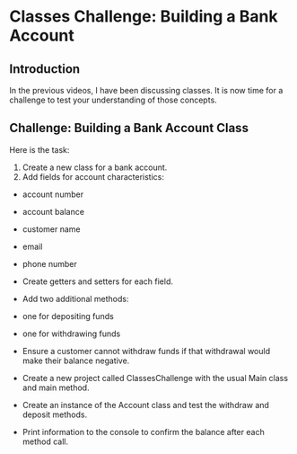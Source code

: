 
# Classes Challenge: Building a Bank Account
## Introduction
In the previous videos, I have been discussing classes. It is now time for a challenge to test your understanding of those concepts.

## Challenge: Building a Bank Account Class
Here is the task:

1. Create a new class for a bank account.
2. Add fields for account characteristics:
- account number
- account balance
- customer name
- email
- phone number
- Create getters and setters for each field.
- Add two additional methods:
- one for depositing funds
- one for withdrawing funds
- Ensure a customer cannot withdraw funds if that withdrawal would make their balance negative.

- Create a new project called ClassesChallenge with the usual Main class and main method.

- Create an instance of the Account class and test the withdraw and deposit methods.

- Print information to the console to confirm the balance after each method call.
